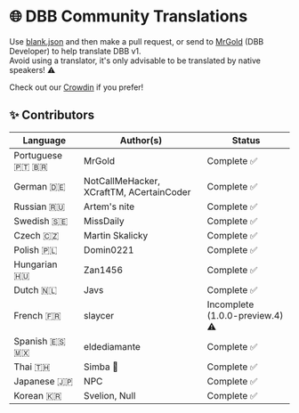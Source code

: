 # 🌐 DBB Community Translations

Use [blank.json](blank.json) and then make a pull request, or send to [MrGold](https://discord.gg/PAzxTDw) (DBB Developer) to help translate DBB v1.<br>
Avoid using a translator, it's only advisable to be translated by native speakers! ⚠️

Check out our [Crowdin](https://translate.dbb.software/) if you prefer!

## ✨ Contributors

| Language         | Author(s)                                | Status                          |
| ---------------- | ---------------------------------------- | ------------------------------- |
| Portuguese 🇵🇹 🇧🇷  | MrGold                                   | Complete ✅                     |
| German 🇩🇪        | NotCallMeHacker, XCraftTM, ACertainCoder | Complete ✅                     |
| Russian 🇷🇺       | Artem's nite                             | Complete ✅                     |
| Swedish 🇸🇪       | MissDaily                                | Complete ✅                     |
| Czech 🇨🇿         | Martin Skalicky                          | Complete ✅                     |
| Polish 🇵🇱        | Domin0221                                | Complete ✅                     |
| Hungarian 🇭🇺     | Zan1456                                  | Complete ✅                     |
| Dutch 🇳🇱         | Javs                                     | Complete ✅                     |
| French 🇫🇷        | slaycer                                  | Incomplete (1.0.0-preview.4) ⚠️ |
| Spanish 🇪🇸 🇲🇽    | eldediamante                             | Complete ✅                     |
| Thai 🇹🇭          | Simba 🦁                                | Complete ✅                     |
| Japanese 🇯🇵      | NPC                                      | Complete ✅                     |
| Korean 🇰🇷        | Svelion, Null                            | Complete ✅                     |
